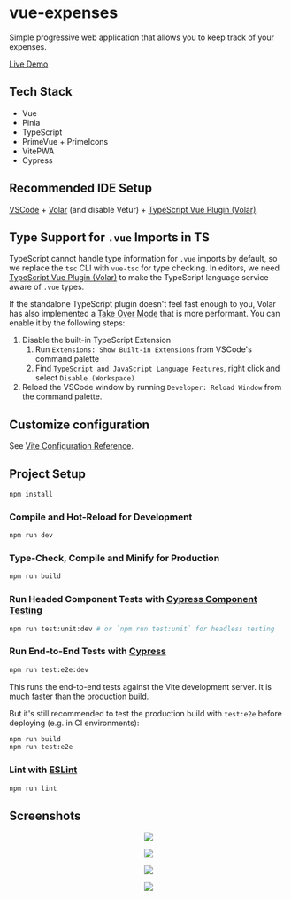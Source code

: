 # vue-expenses

Simple progressive web application that allows you to keep track of your expenses.

[Live Demo](https://main--vue-expenses.netlify.app/)

## Tech Stack

- Vue
- Pinia
- TypeScript
- PrimeVue + PrimeIcons
- VitePWA
- Cypress

## Recommended IDE Setup

[VSCode](https://code.visualstudio.com/) + [Volar](https://marketplace.visualstudio.com/items?itemName=Vue.volar) (and disable Vetur) + [TypeScript Vue Plugin (Volar)](https://marketplace.visualstudio.com/items?itemName=Vue.vscode-typescript-vue-plugin).

## Type Support for `.vue` Imports in TS

TypeScript cannot handle type information for `.vue` imports by default, so we replace the `tsc` CLI with `vue-tsc` for type checking. In editors, we need [TypeScript Vue Plugin (Volar)](https://marketplace.visualstudio.com/items?itemName=Vue.vscode-typescript-vue-plugin) to make the TypeScript language service aware of `.vue` types.

If the standalone TypeScript plugin doesn't feel fast enough to you, Volar has also implemented a [Take Over Mode](https://github.com/johnsoncodehk/volar/discussions/471#discussioncomment-1361669) that is more performant. You can enable it by the following steps:

1. Disable the built-in TypeScript Extension
    1) Run `Extensions: Show Built-in Extensions` from VSCode's command palette
    2) Find `TypeScript and JavaScript Language Features`, right click and select `Disable (Workspace)`
2. Reload the VSCode window by running `Developer: Reload Window` from the command palette.

## Customize configuration

See [Vite Configuration Reference](https://vitejs.dev/config/).

## Project Setup

```sh
npm install
```

### Compile and Hot-Reload for Development

```sh
npm run dev
```

### Type-Check, Compile and Minify for Production

```sh
npm run build
```

### Run Headed Component Tests with [Cypress Component Testing](https://on.cypress.io/component)

```sh
npm run test:unit:dev # or `npm run test:unit` for headless testing
```

### Run End-to-End Tests with [Cypress](https://www.cypress.io/)

```sh
npm run test:e2e:dev
```

This runs the end-to-end tests against the Vite development server.
It is much faster than the production build.

But it's still recommended to test the production build with `test:e2e` before deploying (e.g. in CI environments):

```sh
npm run build
npm run test:e2e
```

### Lint with [ESLint](https://eslint.org/)

```sh
npm run lint
```

## Screenshots

<p align = "center">
  <img src = "https://github.com/hiimsewek/vue-expenses/assets/62641653/5e9984b4-0539-404a-a946-20166045f8ae"/>
</p>
<p align = "center">
  <img src = "https://github.com/hiimsewek/vue-expenses/assets/62641653/8b5d6f71-a2f7-4864-9d09-c2b5e9a83a1b"/>
</p>
<p align = "center">
  <img src = "https://github.com/hiimsewek/vue-expenses/assets/62641653/663960b0-1641-45e7-8854-8954ab54cd71"/>
</p>
<p align = "center">
  <img src = "https://github.com/hiimsewek/vue-expenses/assets/62641653/0ee98a38-be2a-4971-83ae-06718b0c28c5"/>
</p>
